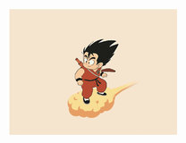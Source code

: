 <img src="https://github.com/chitvs/chitvs/blob/main/db.gif?raw=true" alt="Goku" style="width:300px; height:auto;">
